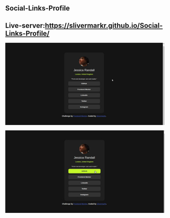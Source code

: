 ## Social-Links-Profile

## Live-server:https://slivermarkr.github.io/Social-Links-Profile/


![web-version: static](./myfolder/inactive-state.jpg)

![web-version: active](./myfolder/active-state.jpg)